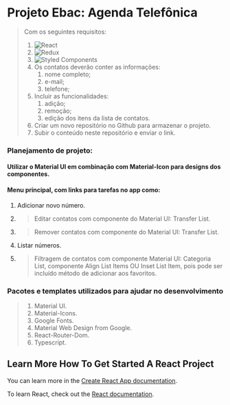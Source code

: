 # Projeto Ebac: Agenda Telefônica

> Com os seguintes requisitos:
>
> 1.  ![React](https://badgen.net/static/React/%E2%98%85%E2%98%85%E2%98%85%E2%98%85%E2%98%85)
> 2.  ![Redux](https://badgen.net/static/Redux/Toolkit/blue)
> 3.  ![Styled Components](https://badgen.net/static/Styled/Components/F96854)
> 4.  Os contatos deverão conter as informações:
>     1. nome completo;
>     2. e-mail;
>     3. telefone;
> 5.  Incluir as funcionalidades:
>     1. adição;
>     2. remoção;
>     3. edição dos itens da lista de contatos.
> 6.  Criar um novo repositório no Github para armazenar o projeto.
> 7.  Subir o conteúdo neste repositório e enviar o link.
>
> ###

### Planejamento de projeto:

#### Utilizar o Material UI em combinação com Material-Icon para designs dos componentes.

#### Menu principal, com links para tarefas no app como:

1. Adicionar novo número.
2. > Editar contatos com componente do Material UI: Transfer List.
3. > Remover contatos com componente do Material UI: Transfer List.
4. Listar números.
5. > Filtragem de contatos com componente Material UI: Categoria List, componente Align List Items OU Inset List Item, pois pode ser incluído método de adicionar aos favoritos.

### Pacotes e templates utilizados para ajudar no desenvolvimento

> 1. Material UI.
> 2. Material-Icons.
> 3. Google Fonts.
> 4. Material Web Design from Google.
> 5. React-Router-Dom.
> 6. Typescript.

## Learn More How To Get Started A React Project

You can learn more in the [Create React App documentation](https://facebook.github.io/create-react-app/docs/getting-started).

To learn React, check out the [React documentation](https://reactjs.org/).
